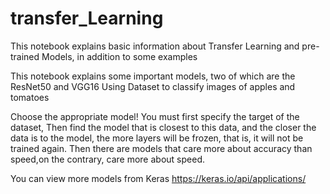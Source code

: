 # transfer_Learning
This notebook explains basic information about Transfer Learning and pre-trained  Models, in addition to some examples

This notebook explains some important models, two of which are the ResNet50 and VGG16
Using Dataset to classify images of apples and tomatoes

Choose the appropriate model!
You must first specify the target of the dataset, Then find the model that is closest to this data, and the closer the data is to the model, the more layers will be frozen, that is, it will not be trained again.
Then there are models that care more about accuracy than speed,on the contrary, care more about speed. 

You can view more models from Keras https://keras.io/api/applications/
